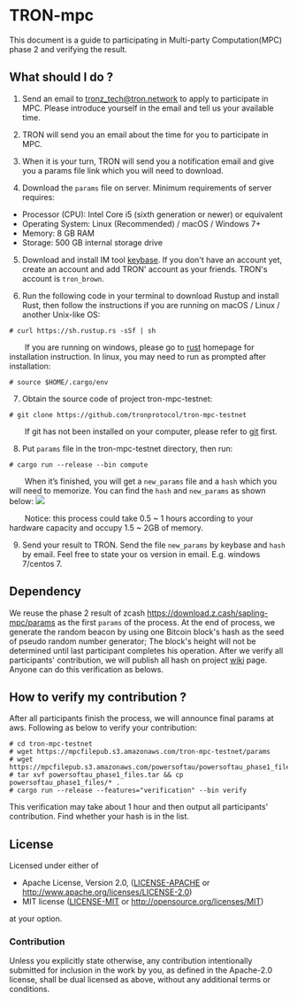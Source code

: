 # TRON-mpc

This document is a guide to participating in Multi-party Computation(MPC) phase 2 and verifying the result.

## What should I do ? 

1. Send an email to tronz_tech@tron.network to apply to participate in MPC. Please introduce yourself in the email and tell us your available time.

2. TRON will send you an email about the time for you to participate in MPC.

3. When it is your turn, TRON will send you a notification email and give you a params file link which you will need to download.

4. Download the `params` file on server. Minimum requirements of server requires:
  + Processor (CPU): Intel Core i5 (sixth generation or newer) or equivalent
  + Operating System: Linux (Recommended) / macOS / Windows 7+         
  + Memory: 8 GB RAM
  + Storage: 500 GB internal storage drive

 
5. Download and install IM tool [keybase](https://keybase.io/). If you don't have an account yet, create an account and add TRON' account as your friends. TRON's account is `tron_brown`.

6. Run the following code in your terminal to download Rustup and install Rust, then follow the instructions if you are running on macOS / Linux / another Unix-like OS:
```
# curl https://sh.rustup.rs -sSf | sh
```

&emsp;&emsp;If you are running on windows, please go to [rust](https://www.rust-lang.org/learn/get-started) homepage for installation instruction. In linux, you may need to run as prompted after installation:
```
# source $HOME/.cargo/env
```

7. Obtain the source code of project tron-mpc-testnet:
```
# git clone https://github.com/tronprotocol/tron-mpc-testnet
```
&emsp;&emsp;If git has not been installed on your computer, please refer to [git](https://git-scm.com/downloads) first.

8. Put `params` file in the tron-mpc-testnet directory, then run:
```
# cargo run --release --bin compute
```
&emsp;&emsp;When it’s finished, you will get a `new_params` file and a `hash` which you will need to memorize. You can find the `hash` and `new_params` as shown below:
![](https://raw.githubusercontent.com/tronprotocol/documentation-en/master/docs_without_index/internal-test/sapling-output.jpg)

&emsp;&emsp;Notice: this process could take 0.5 ~ 1 hours according to your hardware capacity and occupy 1.5 ~ 2GB of memory.

9. Send your result to TRON. Send the file `new_params` by keybase and `hash` by email. Feel free to state your os version in email. E.g. windows 7/centos 7.

## Dependency
We reuse the phase 2 result of zcash https://download.z.cash/sapling-mpc/params as the first `params` of the process. At the end of process, we generate the random beacon by using one Bitcoin block's hash as the seed of pseudo random number generator; The block's height will not be determined until last participant completes his operation. After we verify all participants' contribution, we will publish all hash on project [wiki](https://github.com/tronprotocol/tron-mpc-testnet/wiki) page. Anyone can do this verification as belows.

## How to verify my contribution ?

After all participants finish the process, we will announce final params at aws. Following as below to verify your contribution:
```
# cd tron-mpc-testnet
# wget https://mpcfilepub.s3.amazonaws.com/tron-mpc-testnet/params
# wget https://mpcfilepub.s3.amazonaws.com/powersoftau/powersoftau_phase1_files.tar
# tar xvf powersoftau_phase1_files.tar && cp powersoftau_phase1_files/* .
# cargo run --release --features="verification" --bin verify
```
This verification may take about 1 hour and then output all participants' contribution. Find whether your hash is in the list.

## License

Licensed under either of

 * Apache License, Version 2.0, ([LICENSE-APACHE](LICENSE-APACHE) or http://www.apache.org/licenses/LICENSE-2.0)
 * MIT license ([LICENSE-MIT](LICENSE-MIT) or http://opensource.org/licenses/MIT)

at your option.

### Contribution

Unless you explicitly state otherwise, any contribution intentionally submitted for inclusion in the work by you, as defined in the Apache-2.0 license, shall be dual licensed as above, without any additional terms or conditions.
